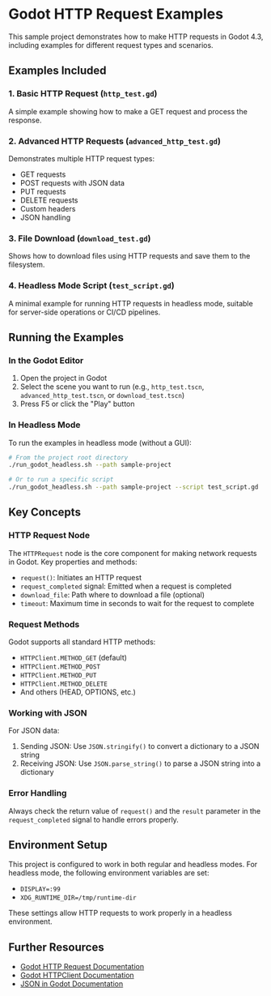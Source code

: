 # Godot HTTP Request Examples

This sample project demonstrates how to make HTTP requests in Godot 4.3, including examples for different request types and scenarios.

## Examples Included

### 1. Basic HTTP Request (`http_test.gd`)

A simple example showing how to make a GET request and process the response.

### 2. Advanced HTTP Requests (`advanced_http_test.gd`)

Demonstrates multiple HTTP request types:
- GET requests
- POST requests with JSON data
- PUT requests
- DELETE requests
- Custom headers
- JSON handling

### 3. File Download (`download_test.gd`)

Shows how to download files using HTTP requests and save them to the filesystem.

### 4. Headless Mode Script (`test_script.gd`)

A minimal example for running HTTP requests in headless mode, suitable for server-side operations or CI/CD pipelines.

## Running the Examples

### In the Godot Editor

1. Open the project in Godot
2. Select the scene you want to run (e.g., `http_test.tscn`, `advanced_http_test.tscn`, or `download_test.tscn`)
3. Press F5 or click the "Play" button

### In Headless Mode

To run the examples in headless mode (without a GUI):

```bash
# From the project root directory
./run_godot_headless.sh --path sample-project

# Or to run a specific script
./run_godot_headless.sh --path sample-project --script test_script.gd
```

## Key Concepts

### HTTP Request Node

The `HTTPRequest` node is the core component for making network requests in Godot. Key properties and methods:

- `request()`: Initiates an HTTP request
- `request_completed` signal: Emitted when a request is completed
- `download_file`: Path where to download a file (optional)
- `timeout`: Maximum time in seconds to wait for the request to complete

### Request Methods

Godot supports all standard HTTP methods:

- `HTTPClient.METHOD_GET` (default)
- `HTTPClient.METHOD_POST`
- `HTTPClient.METHOD_PUT`
- `HTTPClient.METHOD_DELETE`
- And others (HEAD, OPTIONS, etc.)

### Working with JSON

For JSON data:

1. Sending JSON: Use `JSON.stringify()` to convert a dictionary to a JSON string
2. Receiving JSON: Use `JSON.parse_string()` to parse a JSON string into a dictionary

### Error Handling

Always check the return value of `request()` and the `result` parameter in the `request_completed` signal to handle errors properly.

## Environment Setup

This project is configured to work in both regular and headless modes. For headless mode, the following environment variables are set:

- `DISPLAY=:99`
- `XDG_RUNTIME_DIR=/tmp/runtime-dir`

These settings allow HTTP requests to work properly in a headless environment.

## Further Resources

- [Godot HTTP Request Documentation](https://docs.godotengine.org/en/stable/classes/class_httprequest.html)
- [Godot HTTPClient Documentation](https://docs.godotengine.org/en/stable/classes/class_httpclient.html)
- [JSON in Godot Documentation](https://docs.godotengine.org/en/stable/classes/class_json.html)
